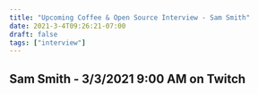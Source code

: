 ```yaml
---
title: "Upcoming Coffee & Open Source Interview - Sam Smith"
date: 2021-3-4T09:26:21-07:00
draft: false
tags: ["interview"]
---
```


## Sam Smith - <span class="formatdate">3/3/2021 9:00 AM</span> on Twitch

<br /><br /><br /><br />
<br /><br /><br /><br /><br /><br /><br /><br />
